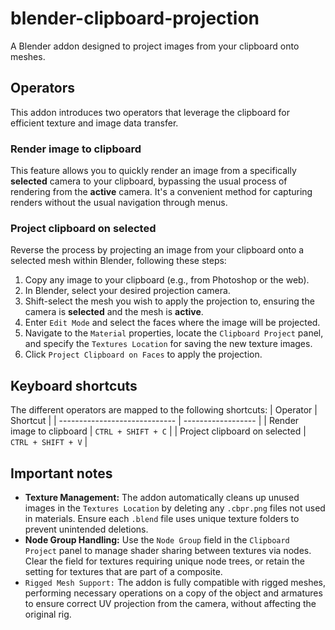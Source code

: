 # blender-clipboard-projection
A Blender addon designed to project images from your clipboard onto meshes.

## Operators
This addon introduces two operators that leverage the clipboard for efficient texture and image data transfer.

### Render image to clipboard
This feature allows you to quickly render an image from a specifically **selected** camera to your clipboard, bypassing the usual process of rendering from the **active** camera. It's a convenient method for capturing renders without the usual navigation through menus.

### Project clipboard on selected
Reverse the process by projecting an image from your clipboard onto a selected mesh within Blender, following these steps:
1) Copy any image to your clipboard (e.g., from Photoshop or the web).
2) In Blender, select your desired projection camera.
3) Shift-select the mesh you wish to apply the projection to, ensuring the camera is **selected** and the mesh is **active**.
4) Enter `Edit Mode` and select the faces where the image will be projected.
5) Navigate to the `Material` properties, locate the `Clipboard Project` panel, and specify the `Textures Location` for saving the new texture images.
7) Click `Project Clipboard on Faces` to apply the projection.

## Keyboard shortcuts
The different operators are mapped to the following shortcuts:
| Operator                      | Shortcut           |
| ----------------------------- | ------------------ |
| Render image to clipboard     | `CTRL + SHIFT + C` |
| Project clipboard on selected | `CTRL + SHIFT + V` |


## Important notes
- **Texture Management:** The addon automatically cleans up unused images in the `Textures Location` by deleting any `.cbpr.png` files not used in materials. Ensure each `.blend` file uses unique texture folders to prevent unintended deletions.
- **Node Group Handling:** Use the `Node Group` field in the `Clipboard Project` panel to manage shader sharing between textures via nodes. Clear the field for textures requiring unique node trees, or retain the setting for textures that are part of a composite.
- `Rigged Mesh Support:` The addon is fully compatible with rigged meshes, performing necessary operations on a copy of the object and armatures to ensure correct UV projection from the camera, without affecting the original rig.
